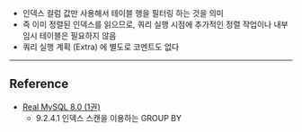 - 인덱스 컬럼 값만 사용해서 테이블 행을 필터링 하는 것을 의미
- 즉 이미 정렬된 인덱스를 읽으므로, 쿼리 실행 시점에 추가적인 정렬 작업이나 내부 임시 테이블은 필요하지 않음
- 쿼리 실행 계획 (Extra) 에 별도로 코멘트도 없다

---
## Reference
 -  [Real MySQL 8.0 (1권)](https://product.kyobobook.co.kr/detail/S000001766482)
	- 9.2.4.1 인덱스 스캔을 이용하는 GROUP BY